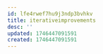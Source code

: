```yaml
---
id: lfe4rwef7hu9j3ndp3bvhkv
title: iterativeimprovements
desc: ''
updated: 1746447091591
created: 1746447091591
---
```

